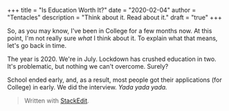 +++
title = "Is Education Worth It?"
date = "2020-02-04"
author = "Tentacles"
description = "Think about it. Read about it."
draft = "true"
+++

So, as you may know, I've been in College for a few months now. At this point, I'm not really sure *what* I think about it. To explain what that means, let's go back in time.

The year is 2020. We're in July. Lockdown has crushed education in two. It's problematic, but nothing we can't overcome. Surely?

School ended early, and, as a result, most people got their applications (for College) in early. We did the interview. *Yada yada yada.*



> Written with [StackEdit](https://stackedit.io/).
<!--stackedit_data:
eyJoaXN0b3J5IjpbMTI5MzQ5NDUxOF19
-->
